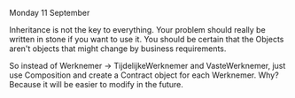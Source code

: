 Monday 11 September

Inheritance is not the key to everything.
Your problem should really be written in stone if you want to use it.
You should be certain that the Objects aren't objects that might change by business requirements.

So instead of Werknemer -> TijdelijkeWerknemer and VasteWerknemer, just use Composition and
create a Contract object for each Werknemer. Why? Because it will be easier to modify in the
future.
